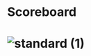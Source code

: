 # Scoreboard

# ![standard (1)](https://github.com/ruinpvtltd/ruin_scoreboard/assets/135980915/5176b684-5722-42b1-9090-07178065a583)
